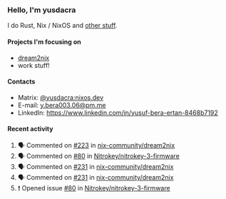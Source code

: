 ### Hello, I'm yusdacra

I do Rust, Nix / NixOS and [other stuff](https://gaze.systems/).

#### Projects I'm focusing on

- [dream2nix](https://github.com/nix-community/dream2nix)
- work stuff!

#### Contacts

- Matrix: [@yusdacra:nixos.dev](https://matrix.to/#/@yusdacra:nixos.dev)
- E-mail: y.bera003.06@pm.me
- LinkedIn: https://www.linkedin.com/in/yusuf-bera-ertan-8468b7192

#### Recent activity

<!--START_SECTION:activity-->
1. 🗣 Commented on [#223](https://github.com/nix-community/dream2nix/issues/223) in [nix-community/dream2nix](https://github.com/nix-community/dream2nix)
2. 🗣 Commented on [#80](https://github.com/Nitrokey/nitrokey-3-firmware/issues/80) in [Nitrokey/nitrokey-3-firmware](https://github.com/Nitrokey/nitrokey-3-firmware)
3. 🗣 Commented on [#231](https://github.com/nix-community/dream2nix/issues/231) in [nix-community/dream2nix](https://github.com/nix-community/dream2nix)
4. 🗣 Commented on [#231](https://github.com/nix-community/dream2nix/issues/231) in [nix-community/dream2nix](https://github.com/nix-community/dream2nix)
5. ❗️ Opened issue [#80](https://github.com/Nitrokey/nitrokey-3-firmware/issues/80) in [Nitrokey/nitrokey-3-firmware](https://github.com/Nitrokey/nitrokey-3-firmware)
<!--END_SECTION:activity-->
